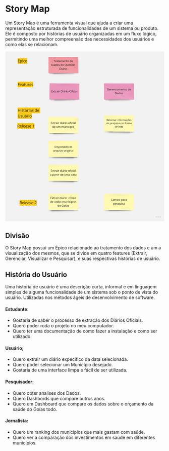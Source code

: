 # Story Map

Um  Story Map é uma ferramenta visual que ajuda a criar uma representação estruturada de funcionalidades de um sistema ou produto. Ele é composto por histórias de usuário organizadas em um fluxo lógico, permitindo uma melhor compreensão das necessidades dos usuários e como elas se relacionam.

![Story Map](./Imagens/StoryMap.jpg)

## Divisão

O Story Map possui um Épico relacionado ao tratamento dos dados e um a visualização dos mesmos, que se divide em quatro features (Extrair, Gerenciar, Visualizar e Pesquisar), e suas respectivas histórias de usuário.

## História do Usuário

Uma história de usuário é uma descrição curta, informal e em linguagem simples de alguma funcionalidade de um sistema sob o ponto de vista do usuário. Utilizadas nos métodos ágeis de desenvolvimento de software.

#### Estudante:
- Gostaria de saber o processo de extração dos Diários Oficiais.
- Quero poder roda o projeto no meu computador.
- Quero ter uma documentação de como fazer a instalação e como ser utilizado.

#### Usuário;
- Quero extrair um diário expecifico da data selecionada.
- Quero poder selecionar um Município desejado.
- Gostaria de uma interface limpa e fácil de ser utilizada.

#### Pesquisador:
- Quero obter analises dos Dados.
- Quero Dashbords que compare outros anos.
- Quero um Dashboard que compare os dados sobre o orçamento da saúde do Goías todo.

#### Jornalista:
- Quero um ranking dos municípios que mais gastam com saúde.
- Quero ver a comparação dos investimentos em saúde em diferentes municípios.
